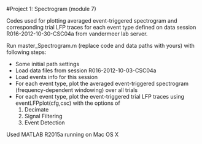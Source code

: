 #Project 1: Spectrogram (module 7)

Codes used for plotting averaged event-triggered spectrogram and corresponding trial LFP traces for each event type defined on data session R016-2012-10-30-CSC04a from vandermeer lab server.

Run master_Spectrogram.m (replace code and data paths with yours) with following steps:
- Some initial path settings
- Load data files from session R016-2012-10-03-CSC04a
- Load events info for this session
- For each event type, plot the averaged event-triggered spectrogram (frequency-dependent windowing) over all trials
- For each event type, plot the event-triggered trial LFP traces using eventLFPplot(cfg,csc) with the options of 
   1.  Decimate
   2.  Signal Filtering
   3.  Event Detection

Used MATLAB R2015a running on Mac OS X
